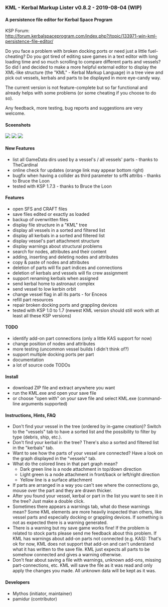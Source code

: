 ### KML - Kerbal Markup Lister v0.8.2 - 2019-08-04 (WIP)
#### A persistence file editor for Kerbal Space Program
KSP Forum: http://forum.kerbalspaceprogram.com/index.php?/topic/133971-win-kml-persistence-file-editor/

Do you face a problem with broken docking ports or need just a little fuel-cheating? Do you got tired of editing save games in a text editor with long loading time and so much scrolling to compare different parts and vessels? So did I and decided to make a more helpful external editor to display the XML-like structure (the "KML" - Kerbal Markup Language) in a tree view and pick out vessels, kerbals and parts to be displayed in more eye-candy way.

The current version is not feature-complete but so far functional and already helps with some problems (or some cheating if you choose to do so).

Any feedback, more testing, bug reports and suggestions are very welcome.

#### Sceenshots
![](https://github.com/my-th-os/KML/blob/master/KML/Doc/KML-Tree.png?raw=true)
![](https://github.com/my-th-os/KML/blob/master/KML/Doc/KML-Vessels.png?raw=true)
![](https://github.com/my-th-os/KML/blob/master/KML/Doc/KML-Kerbals.png?raw=true)

#### New Features
- list all GameData dirs used by a vessel's / all vessels' parts - thanks to TheCardinal
- online check for updates (orange link may appear bottom right)
- bugfix when having a collider as third parameter to srfN attribs - thanks to Bruce the Loon
- tested with KSP 1.7.3 - thanks to Bruce the Loon

#### Features 
- open SFS and CRAFT files
- save files edited or exactly as loaded
- backup of overwritten files
- display file structure in a "KML" tree
- display all vessels in a sorted and filtered list
- display all kerbals in a sorted and filtered list
- display vessel's part attachment structure
- display warnings about structural problems
- search for nodes, attributes and their content 
- adding, inserting and deleting nodes and attributes
- copy & paste of nodes and attributes
- deletion of parts will fix part indices and connections 
- deletion of kerbals and vessels will fix crew assignment 
- support renaming kerbals when assigned 
- send kerbal home to astronaut complex 
- send vessel to low kerbin orbit 
- change vessel flag in all its parts - for Enceos
- refill part resources
- repair broken docking ports and grappling devices
- tested with KSP 1.0 to 1.7 (newest KML version should still work with at least all these KSP versions) 

#### TODO
- identify add-on part connections (only a little KAS support for now)
- change position of nodes and attributes
- more testing (uncommon vessel builds I didn't think of?)
- support multiple docking ports per part
- documentation
- a lot of source code TODOs

#### Install
- download ZIP file and extract anywhere you want
- run the KML.exe and open your save file
- or choose "open with" on your save file and select KML.exe (command-line arguments supported)

#### Instructions, Hints, FAQ
- Don't find your vessel in the tree (ordered by in-game creation)? Switch to the "vessels" tab to have a sorted list and the possibility to filter by type (debris, ship, etc.).
- Don't find your kerbal in the tree? There's also a sorted and filtered list in the "kerbals" tab.
- Want to see how the parts of your vessel are connected? Have a look on the graph displayed in the "vessels" tab.
- What do the colored lines in that part graph mean?
  - Dark green line is a node attachment in top/down direction
  - Light green is a node attachment in front/back or left/right direction
  - Yellow line is a surface attachment
- If parts are arranged in a way you can't see where the connections go, mouse over the part and they are drawn thicker.
- After you found your vessel, kerbal or part in the list you want to see it in the tree? Just make a double click.
- Sometimes there appears a warnings tab, what do these warnings mean? Some KML elements are more heavily inspected than others, like vessel parts and especially docking or grappling devices. If something is not as expected there is a warning generated.
- There is a warning but my save game works fine! If the problem is related to stock parts please send me feedback about this problem. If KML has warnings about add-on parts not connected (e.g. KAS): That's ok for now, KML does not support that add-on and can't understand what it has written to the save file. KML just expects all parts to be somehow connected and gives a warning otherwise.
- Don't fear about saving a file with warnings, unknown add-ons, missing part-connections, etc. KML will save the file as it was read and only apply the changes you made. All unknown data will be kept as it was.

#### Developers
- Mythos (initiator, maintainer)
- pamidur (contributor)